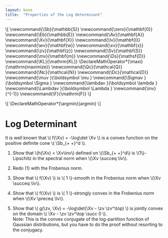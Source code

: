 ```yaml
---
layout: base
title:  "Properties of the Log Determinant"
---
```


\\[
\newcommand{\Sb}{\mathbb{S}}
\newcommand{\zero}{\mathbf{0}}
\newcommand{\Eb}{\mathbb{E}}
\newcommand{\Av}{\mathbf{A}}
\newcommand{\Xv}{\mathbf{X}}
\newcommand{\Iv}{\mathbf{I}}
\newcommand{\wv}{\mathbf{w}}
\newcommand{\xv}{\mathbf{x}}
\newcommand{\zv}{\mathbf{z}}
\newcommand{\Sv}{\mathbf{S}}
\newcommand{\mv}{\mathbf{m}}
\newcommand{\Ds}{\mathsf{D}}
\newcommand{\KL}{\mathrm{KL}}
\DeclareMathOperator*{\maxi}{\mathrm{maximize}}
\newcommand{\Qc}{\mathcal{Q}}
\newcommand{\Nc}{\mathcal{N}}
\newcommand{\Dc}{\mathcal{D}}
\newcommand{\muv        }{\boldsymbol \mu        }
\newcommand{\Sigmav     }{\boldsymbol \Sigma     }
\newcommand{\lambdav    }{\boldsymbol \lambda    }
\newcommand{\Lambdav    }{\boldsymbol \Lambda    }
\newcommand{\inv}{^{-1}}
\newcommand{\F}{\mathrm{F}}
\\]

\\[
\DeclareMathOperator*{\argmin}{argmin}
\\]

# Log Determinant

It is well known that \\( f(\Xv) = -\log\det \Xv \\) is a convex function on the positive definite cone \\( \Sb_{+ +}^d \\).

1. Show that \\(h(\Xv) = \Xv\inv\\) defined on \\(\Sb_{+ +}^d\\) is \\(1\\)-Lipschitz in the spectral norm when \\(\Xv \succeq \Iv\\).

1. Redo (1) with the Frobenius norm.

1. Show that \\( f(\Xv) \\) is \\( 1 \\)-smooth in the Frobenius norm when \\(\Xv \succeq \Iv\\).

1. Show that \\( f(\Xv) \\) is \\( 1 \\)-strongly convex in the Frobenius norm when \\(\Xv \preceq \Iv\\).

1. Show that \\( g(\zv, \Xv) = -\log\det(\Xv - \zv \zv^\top) \\) is jointly convex on the domain \\( \Xv - \zv \zv^\top \succ 0 \\).  
Note: This is the convex conjugate of the log-partition function of Gaussian distributions, but you have to do the proof without resorting to the conjugacy.
